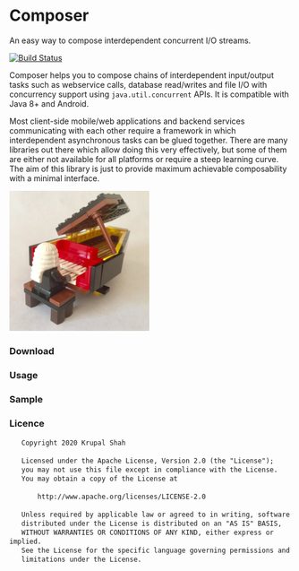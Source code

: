 # Composer
An easy way to compose interdependent concurrent I/O streams.

[![Build Status](https://travis-ci.com/krupalshah/Composer.svg?branch=master)](https://travis-ci.com/krupalshah/Composer)

Composer helps you to compose chains of interdependent input/output 
tasks such as webservice calls, database read/writes 
and file I/O with concurrency support using `java.util.concurrent` APIs. 
It is compatible with Java 8+ and Android.

Most client-side mobile/web applications and backend services communicating with each other 
require a framework in which interdependent asynchronous tasks can be glued together. 
There are many libraries out there which allow doing this very effectively, 
but some of them are either not available for all platforms or require a steep learning curve. 
The aim of this library is just to provide maximum achievable composability with a minimal interface.

<img src="/raw/legocomposer.jpg?raw=true" width="250" height="250"/>

### Download

### Usage

### Sample

### Licence
```
   Copyright 2020 Krupal Shah

   Licensed under the Apache License, Version 2.0 (the "License");
   you may not use this file except in compliance with the License.
   You may obtain a copy of the License at

       http://www.apache.org/licenses/LICENSE-2.0

   Unless required by applicable law or agreed to in writing, software
   distributed under the License is distributed on an "AS IS" BASIS,
   WITHOUT WARRANTIES OR CONDITIONS OF ANY KIND, either express or implied.
   See the License for the specific language governing permissions and
   limitations under the License.
```